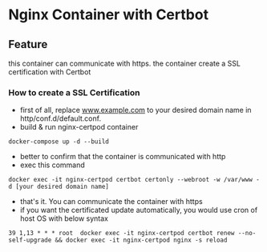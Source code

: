 # Nginx Container with Certbot

## Feature
this container can communicate with https.
the container create a SSL certification with Certbot

### How to create a SSL Certification
- first of all, replace www.example.com to your desired domain name in http/conf.d/default.conf.
- build & run nginx-certpod container
```
docker-compose up -d --build
```
- better to confirm that the container is communicated with http
- exec this command 

```
docker exec -it nginx-certpod certbot certonly --webroot -w /var/www -d [your desired domain name]
```
- that's it. You can communicate the container with https 
- if you want the certificated update automatically, you would use cron of host OS with below syntax

```
39 1,13 * * * root  docker exec -it nginx-certpod certbot renew --no-self-upgrade && docker exec -it nginx-certpod nginx -s reload
```
